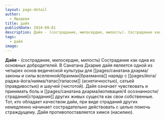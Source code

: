 ```yaml
---
layout: page-detail
author:
  - Яшодеви
title: дайя
publishDate: 2024-09-01
description: Дайя - (сострадание, милосердие, милость). Сострадание как одна из основных добродетелей. В Санатана Дхарме дайя является одной из четырех основ ведической культуры для брахманов наряду с тапасом (аскетичностью), сатьей (правдивостью) и шаучей (чистотой).
tags:
  - дайя
image:
---
```

**Дайя** - (сострадание, милосердие, милость)
Сострадание как одна из основных добродетелей. В Санатана Дхарме дайя является одной из четырех основ ведической культуры для [[pages/санатана дхарма/законы и силы вселенной/брахман|брахманов]] наряду с [[pages/йога/раджа-йога/нияма/тапас|тапасом]] (аскетичностью), сатьей (правдивостью) и шаучей (чистотой). Дайя означает чувствовать и принимать боль и [[pages/санатана дхарма/мотивация/4 осознанности/страдания|страдания]] других живых существ как свои собственные. Тот, кто обладает качеством дайи, при виде страданий других немедленно начинает сострадательно действовать с целью помочь страждущему. Дайя противопоставляется химсе (насилию).

